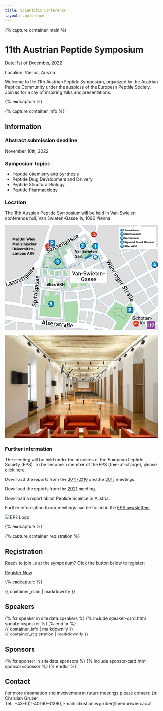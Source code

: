 ```yaml
---
title: Scientific Conference
layout: conference
---
```


{% capture container_main %}
<!-- MAIN SECTION -->
# 11th Austrian Peptide Symposium

Date: 1st of December, 2022

Location: Vienna, Austria

Welcome to the 11th Austrian Peptide Symposium, organized by the Austrian Peptide Community under the auspices of the European Peptide Society. Join us for a day of inspiring talks and presentations.
<!-- END MAIN SECTION -->
{% endcapture %}

{% capture container_info %}
<!-- INFORMATION SECTION -->
## Information
### Abstract submission deadline
November 10th, 2022

### Symposium topics
- Peptide Chemistry and Synthesis
- Peptide Drug Development and Delivery
- Peptide Structural Biology
- Peptide Pharmacology

### Location
The 11th Austrian Peptide Symposium will be held in Van-Swieten conference hall, Van Swieten-Gasse 1a, 1090 Vienna.

![Van Swieten Hall Map](/assets/images/vsplan.gif)

![Van Swieten Hall Picture](/assets/images/vspic.jpg)

### Further information
The meeting will be held under the auspices of the European Peptide Society (EPS). To be become a member of the EPS (free-of-charge), please [click here](https://www.eurpepsoc.com/benefits-of-membership/).

Download the reports from the [2011-2016](https://www.meduniwien.ac.at/pharmakologie/ms/Report_AtPS2011-2016.pdf) and the [2017](https://www.meduniwien.ac.at/pharmakologie/ms/Report_AtPS2017.pdf) meetings.

Download the reports from the [2021](https://austrianpeptides.org/assets/report2021.pdf) meeting.

Download a report about [Peptide Science in Austria](https://www.meduniwien.ac.at/pharmakologie/ms/Peptide%20Science%20in%20Austria.pdf).

Further information to our meetings can be found in the [EPS newsletters](https://www.eurpepsoc.com/eps-newsletter-archive/).

![EPS Logo](https://www.meduniwien.ac.at/pharmakologie/ms/epslogo.gif)

<!-- END INFORMATION SECTION -->
{% endcapture %}

{% capture container_registration %}
<!-- MAIN SECTION -->
## Registration
Ready to join us at the symposium? Click the button below to register:

[Register Now](/registration)
<!-- END MAIN SECTION -->
{% endcapture %}


<div class="container container-main" id="home">
  {{ container_main | markdownify }}
</div>

<div class="container container-speakers" id="speakers">
  <h2>Speakers</h2>
  <div id="speaker-list">
  {% for speaker in site.data.speakers %}
    {% include speaker-card.html speaker=speaker %}
  {% endfor %}
  </div>
</div>

<div class="container container-info" id="information">
  {{ container_info | markdownify }}
</div>

<div class="container container-registration" id="registration">
  {{ container_registration | markdownify }}
</div>

<div class="container container-sponsors">
  <h2>Sponsors</h2>
  <div id="sponsor-list">
  {% for sponsor in site.data.sponsors %}
    {% include sponsor-card.html sponsor=sponsor %}
  {% endfor %}
  </div>
</div>

<div class="container container-contact" id="contact">
  <h2>Contact</h2>
  <div>
    For more information and involvement in future meetings please contact: Dr. Christian Gruber
  </div>
  <div>
    Tel.: +43-(0)1-40160-31390, Email: christian.w.gruber@meduniwien.ac.at
  </div>
</div>
